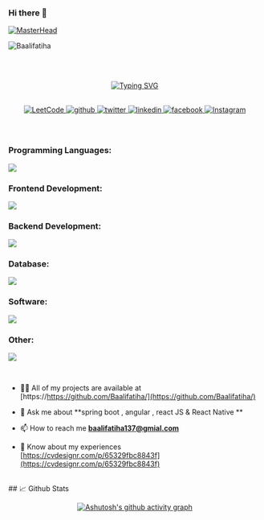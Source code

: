 ### Hi there 👋

[![MasterHead](https://www.internships.com/wp-content/uploads/2019/10/Java-interview-wecompress.com_-2048x1365.jpg)](https://www.linkedin.com/in/soulaimanedahi/)

<p align="left" width="100%">
    <img src="https://komarev.com/ghpvc/?username=Baalifatiha&label=Profile%20views&color=0e75b6&style=flat"
        alt="Baalifatiha" />
</p>
</br>


</br>

<p align="center" width="100%">
    <a href="https://git.io/typing-svg"><img
            src="https://readme-typing-svg.demolab.com?font=Fira+Code&pause=1000&color=292CF7&background=60ECFF00&center=true&vCenter=true&width=435&lines=Hi+%F0%9F%91%8B%2C+I'm+Ait +Baali+Fatiha;%F0%9F%92%BB++A+software+engineer+from+Morocco+;%F0%9F%93%9A+I'm++a+Master+Student+in+;Information+Systems+Engineering;%F0%9F%9A%80+Seeking+software+development+exprs;%F0%9F%98%84+Explore+%26+Code+%F0%9F%98%84"
            alt="Typing SVG" /></a>
</p>
</br>


</div>
<div align="center">
    <a href="https://leetcode.com/AIZEN001/" target="_blank">
        <img src="https://img.shields.io/badge/LeetCode-orange.svg?style=for-the-badge&logo=leetcode&logoColor=white"
            alt="LeetCode" style="margin-bottom: 5px;" />
    </a>
    <a href="https://linkedin.com/in/soulaimanedahi" target="_blank">
        <img src=https://img.shields.io/badge/github-%2324292e.svg?&style=for-the-badge&logo=github&logoColor=white
            alt=github style="margin-bottom: 5px;" />
    </a>
    <a href="https://twitter.com/Belcaid_AIZEN" target="_blank">
        <img src=https://img.shields.io/badge/twitter-%2300acee.svg?&style=for-the-badge&logo=twitter&logoColor=white
            alt=twitter style="margin-bottom: 5px;" />
    </a>
    <a href="https://linkedin.com/in/abdellah-belcaid/" target="_blank">
        <img src=https://img.shields.io/badge/linkedin-%231E77B5.svg?&style=for-the-badge&logo=linkedin&logoColor=white
            alt=linkedin style="margin-bottom: 5px;" />
    </a>
    <a href="https://www.facebook.com/abdallah.belcaid" target="_blank">
        <img src=https://img.shields.io/badge/facebook-%232E87FB.svg?&style=for-the-badge&logo=facebook&logoColor=white
            alt=facebook style="margin-bottom: 5px;" />
    </a>
    <a href="https://www.instagram.com/abdellah_belcaid/" target="_blank">
        <img src="https://img.shields.io/badge/Instagram-FF1493.svg?style=for-the-badge&logo=instagram&logoColor=white"
            alt="Instagram" style="margin-bottom: 5px;" />
    </a>

</div>


<br />



</br>


<h3 align="left">Programming Languages:</h3>
<p align="left">
  <a href="https://skillicons.dev">
    <img src="https://skillicons.dev/icons?i=c,java,js,ts,php,py=10&theme=light" />
  </a>
</p>

<h3 align="left">Frontend Development:</h3>
<p align="left">
  <a href="https://skillicons.dev">
    <img src="https://skillicons.dev/icons?i=html,css,sass,bootstrap,tailwind,angular,react=10&theme=light" />
  </a>
</p>

<h3 align="left">Backend Development:</h3>
<p align="left">
  <a href="https://skillicons.dev">
    <img src="https://skillicons.dev/icons?i=spring boot,graphql&perline=10&theme=light" />
  </a>
</p>



<h3 align="left">Database:</h3>
<p align="left">
  <a href="https://skillicons.dev">
    <img src="https://skillicons.dev/icons?i=mysql,postgres,sqlite,hibernate&perline=10&theme=light" />
  </a>
</p>

<h3 align="left">Software:</h3>
<p align="left">
  <a href="https://skillicons.dev">
    <img src="https://skillicons.dev/icons?i=postman,vscode,visualstudio,eclipse,idea&perline=10&theme=light" />
  </a>
</p>



<h3 align="left">Other:</h3>
<p align="left">
  <a href="https://skillicons.dev">
    <img src="https://skillicons.dev/icons?i=linux,git, gitlab&perline=10&theme=light" />
  </a>
</p>

</br>



- 👨‍💻 All of my projects are available at [https://https://github.com/Baalifatiha/](https://github.com/Baalifatiha/)

- 💬 Ask me about **spring boot , angular , react JS & React Native **

- 📫 How to reach me **baalifatiha137@gmial.com**

- 📄 Know about my experiences [https://cvdesignr.com/p/65329fbc8843f](https://cvdesignr.com/p/65329fbc8843f)



</br>
 <!-- Github Activities -->
 ## 📈 Github Stats
 
<div align="center" style="display: flex; flex-direction: column; align-items: center;">
  
[![Ashutosh's github activity graph](https://github-readme-activity-graph.vercel.app/graph?username=Baalifatiha&theme=rogue&bg_color=0d1117&border_color=0d1117&hide_border=true&line=18c964&point=403d3d&area=true)](https://github.com/ashutosh00710/github-readme-activity-graph)
    
</div>

       
